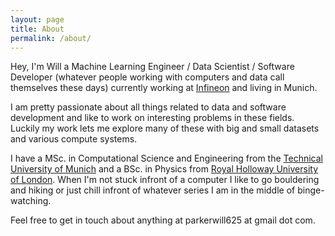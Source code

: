 ```yaml
---
layout: page
title: About
permalink: /about/
---
```


Hey, I'm Will a Machine Learning Engineer / Data Scientist / Software Developer (whatever people working with computers and data call themselves these days) currently working at [Infineon](https://www.infineon.com/) and living in Munich.  

I am pretty passionate about all things related to data and software development and like to work on interesting problems in these fields.  Luckily my work lets me explore many of these with big and small datasets and various compute systems.  

I have a MSc. in Computational Science and Engineering from the [Technical University of Munich](https://www.tum.de/) and a BSc. in Physics from [Royal Holloway University of London](https://www.royalholloway.ac.uk/).  When I'm not stuck infront of a computer I like to go bouldering and hiking or just chill infront of whatever series I am in the middle of binge-watching.  

Feel free to get in touch about anything at parkerwill625 at gmail dot com.
